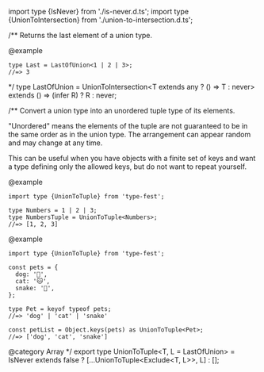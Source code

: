 import type {IsNever} from './is-never.d.ts';
import type {UnionToIntersection} from './union-to-intersection.d.ts';

/\*\*
Returns the last element of a union type.

@example

    type Last = LastOfUnion<1 | 2 | 3>;
    //=> 3

\*/
type LastOfUnion<T> =
UnionToIntersection\<T extends any ? () =\> T : never\> extends () =\> (infer R)
? R
: never;

/\*\*
Convert a union type into an unordered tuple type of its elements.

"Unordered" means the elements of the tuple are not guaranteed to be in the same order as in the union type. The arrangement can appear random and may change at any time.

This can be useful when you have objects with a finite set of keys and want a type defining only the allowed keys, but do not want to repeat yourself.

@example

    import type {UnionToTuple} from 'type-fest';

    type Numbers = 1 | 2 | 3;
    type NumbersTuple = UnionToTuple<Numbers>;
    //=> [1, 2, 3]

@example

    import type {UnionToTuple} from 'type-fest';

    const pets = {
      dog: '🐶',
      cat: '🐱',
      snake: '🐍',
    };

    type Pet = keyof typeof pets;
    //=> 'dog' | 'cat' | 'snake'

    const petList = Object.keys(pets) as UnionToTuple<Pet>;
    //=> ['dog', 'cat', 'snake']

@category Array
\*/
export type UnionToTuple\<T, L = LastOfUnion<T>\> =
IsNever<T> extends false
? \[...UnionToTuple\<Exclude\<T, L\>\>, L\]
: \[\];
